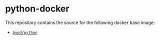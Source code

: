 # python-docker

This repository contains the source for the following docker base image:

* [`bynd/python`](/base)
